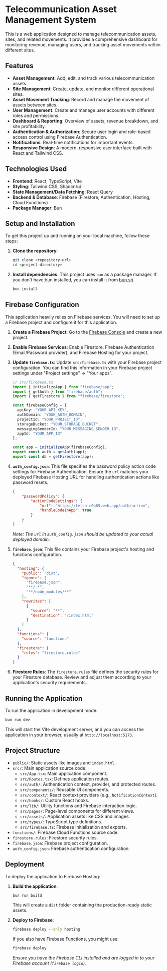 # Telecommunication Asset Management System

This is a web application designed to manage telecommunication assets, sites, and related movements. It provides a comprehensive dashboard for monitoring revenue, managing users, and tracking asset movements within different sites.

## Features

*   **Asset Management**: Add, edit, and track various telecommunication assets.
*   **Site Management**: Create, update, and monitor different operational sites.
*   **Asset Movement Tracking**: Record and manage the movement of assets between sites.
*   **User Management**: Create and manage user accounts with different roles and permissions.
*   **Dashboard & Reporting**: Overview of assets, revenue breakdown, and site profitability.
*   **Authentication & Authorization**: Secure user login and role-based access control using Firebase Authentication.
*   **Notifications**: Real-time notifications for important events.
*   **Responsive Design**: A modern, responsive user interface built with React and Tailwind CSS.

## Technologies Used

*   **Frontend**: React, TypeScript, Vite
*   **Styling**: Tailwind CSS, Shadcn/ui
*   **State Management/Data Fetching**: React Query
*   **Backend & Database**: Firebase (Firestore, Authentication, Hosting, Cloud Functions)
*   **Package Manager**: Bun

## Setup and Installation

To get this project up and running on your local machine, follow these steps:

1.  **Clone the repository**:
    ```bash
    git clone <repository-url>
    cd <project-directory>
    ```

2.  **Install dependencies**:
    This project uses `bun` as a package manager. If you don't have bun installed, you can install it from [bun.sh](https://bun.sh/docs/installation).
    ```bash
    bun install
    ```

## Firebase Configuration

This application heavily relies on Firebase services. You will need to set up a Firebase project and configure it for this application.

1.  **Create a Firebase Project**:
    Go to the [Firebase Console](https://console.firebase.google.com/) and create a new project.

2.  **Enable Firebase Services**:
    Enable Firestore, Firebase Authentication (Email/Password provider), and Firebase Hosting for your project.

3.  **Update `firebase.ts`**:
    Update `src/firebase.ts` with your Firebase project configuration. You can find this information in your Firebase project settings under "Project settings" -> "Your apps".

    ```typescript
    // src/firebase.ts
    import { initializeApp } from "firebase/app";
    import { getAuth } from "firebase/auth";
    import { getFirestore } from "firebase/firestore";

    const firebaseConfig = {
      apiKey: "YOUR_API_KEY",
      authDomain: "YOUR_AUTH_DOMAIN",
      projectId: "YOUR_PROJECT_ID",
      storageBucket: "YOUR_STORAGE_BUCKET",
      messagingSenderId: "YOUR_MESSAGING_SENDER_ID",
      appId: "YOUR_APP_ID"
    };

    const app = initializeApp(firebaseConfig);
    export const auth = getAuth(app);
    export const db = getFirestore(app);
    ```

4.  **`auth_config.json`**:
    This file specifies the password policy action code settings for Firebase Authentication. Ensure the `url` matches your deployed Firebase Hosting URL for handling authentication actions like password resets.

    ```json
    {
        "passwordPolicy": {
            "actionCodeSettings": {
                "url": "https://telco-c0b89.web.app/auth/action",
                "handleCodeInApp": true
            }
        }
    }
    ```
    *Note: The `url` in `auth_config.json` should be updated to your actual deployed domain.*

5.  **`firebase.json`**:
    This file contains your Firebase project's hosting and functions configuration.

    ```json
    {
      "hosting": {
        "public": "dist",
        "ignore": [
          "firebase.json",
          "**/.*",
          "**/node_modules/**"
        ],
        "rewrites": [
          {
            "source": "**",
            "destination": "/index.html"
          }
        ]
      },
      "functions": {
        "source": "functions"
      },
      "firestore": {
        "rules": "firestore.rules"
      }
    }
    ```

6.  **Firestore Rules**:
    The `firestore.rules` file defines the security rules for your Firestore database. Review and adjust them according to your application's security requirements.

## Running the Application

To run the application in development mode:

```bash
bun run dev
```

This will start the Vite development server, and you can access the application in your browser, usually at `http://localhost:5173`.

## Project Structure

*   `public/`: Static assets like images and `index.html`.
*   `src/`: Main application source code.
    *   `src/App.tsx`: Main application component.
    *   `src/Routes.tsx`: Defines application routes.
    *   `src/auth/`: Authentication context, provider, and protected routes.
    *   `src/components/`: Reusable UI components.
    *   `src/context/`: React context providers (e.g., `NotificationContext`).
    *   `src/hooks/`: Custom React hooks.
    *   `src/lib/`: Utility functions and Firebase interaction logic.
    *   `src/pages/`: Page-level components for different views.
    *   `src/assets/`: Application assets like CSS and images.
    *   `src/types/`: TypeScript type definitions.
    *   `src/firebase.ts`: Firebase initialization and exports.
*   `functions/`: Firebase Cloud Functions source code.
*   `firestore.rules`: Firestore security rules.
*   `firebase.json`: Firebase project configuration.
*   `auth_config.json`: Firebase authentication configuration.

## Deployment

To deploy the application to Firebase Hosting:

1.  **Build the application**:
    ```bash
    bun run build
    ```
    This will create a `dist` folder containing the production-ready static assets.

2.  **Deploy to Firebase**:
    ```bash
    firebase deploy --only hosting
    ```
    If you also have Firebase Functions, you might use:
    ```bash
    firebase deploy
    ```

    *Ensure you have the Firebase CLI installed and are logged in to your Firebase account (`firebase login`).*
